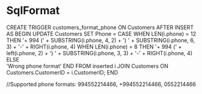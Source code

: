 # SqlFormat

CREATE TRIGGER customers_format_phone
ON Customers
AFTER INSERT
AS
BEGIN
UPDATE Customers
SET Phone = 
        CASE 
		WHEN LEN(i.phone) = 12
				THEN '+ 994 (' + SUBSTRING(i.phone, 4, 2)
					+ ') '
					+ SUBSTRING(i.phone, 6, 3)
					+ '-'
					+ RIGHT(i.phone, 4)
            WHEN LEN(i.phone) = 8
                THEN '+ 994 (' + left(i.phone, 2)
                    + ') '
                    + SUBSTRING(i.phone, 3, 3)
                    + '-'
                    + RIGHT(i.phone, 4)
            ELSE    
               'Wrong phone format'
        END
    FROM
        inserted i
    JOIN
        Customers 
        ON Customers.CustomerID = i.CustomerID;
END



//Supported phone formats: 994552214466, +994552214466, 0552214466

